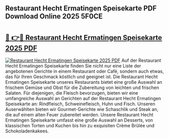 ## Restaurant Hecht Ermatingen Speisekarte PDF Download Online 2025 5F0CE

# <h2><a href="http://gcdu18.nevu.top/?p=Restaurant+Hecht+Ermatingen+Speisekarte">🔗 👉🔴 Restaurant Hecht Ermatingen Speisekarte 2025 PDF</a></h2>

[![Restaurant Hecht Ermatingen Speisekarte 2025 PDF](https://i.imgur.com/dBaPXMq.png)](http://gcdu18.nevu.top/?p=Restaurant+Hecht+Ermatingen+Speisekarte)
Auf der Restaurant Hecht Ermatingen Speisekarte finden Sie nicht nur eine Liste der angebotenen Gerichte in einem Restaurant oder Café, sondern auch etwas, das für Ihren Geschmack köstlich und geeignet ist. Die Restaurant Hecht Ermatingen Speisekarte unseres Restaurants bietet eine große Auswahl an frischem Gemüse und Obst für die Zubereitung von leichten und frischen Salaten. Für diejenigen, die Fleisch bevorzugen, bieten wir eine umfangreiche Auswahl an Gerichten auf der Restaurant Hecht Ermatingen Speisekarte an: Rindfleisch, Schweinefleisch, Huhn und Fisch. Unseren Auserwählten bieten wir Gourmet-Gerichte wie Schaschlik und Steak an, die auf einem alten Feuer zubereitet werden. Unsere Restaurant Hecht Ermatingen Speisekarte umfasst eine große Auswahl an Desserts, von klassischen Torten und Kuchen bis hin zu exquisiten Crème Brûlée und Schokoladenkakees.
